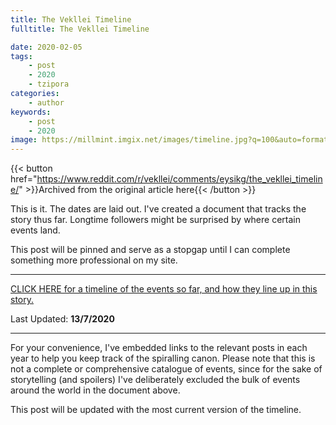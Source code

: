 ```yaml
---
title: The Vekllei Timeline
fulltitle: The Vekllei Timeline

date: 2020-02-05
tags:
    - post
    - 2020
    - tzipora
categories:
    - author
keywords:
    - post
    - 2020
image: https://millmint.imgix.net/images/timeline.jpg?q=100&auto=format
---
```

{{< button href="https://www.reddit.com/r/vekllei/comments/eysikg/the_vekllei_timeline/" >}}Archived from the original article here{{< /button >}}

This is it. The dates are laid out. I've created a document that tracks the story thus far. Longtime followers might be surprised by where certain events land.

This post will be pinned and serve as a stopgap until I can complete something more professional on my site.

*****

[CLICK HERE for a timeline of the events so far, and how they line up in this story.](/files/Vekllei%20Timeline.pdf)

Last Updated: **13/7/2020**
*****

For your convenience, I've embedded links to the relevant posts in each year to help you keep track of the spiralling canon. Please note that this is not a complete or comprehensive catalogue of events, since for the sake of storytelling (and spoilers) I've deliberately excluded the bulk of events around the world in the document above.

This post will be updated with the most current version of the timeline.

